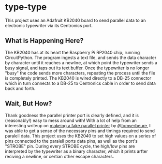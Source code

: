 # type-type
This project uses an Adafruit KB2040 board to send parallel data to an electronic typewriter via its Centronics port.

## What is Happening Here?
The KB2040 has at its heart the Raspberry Pi RP2040 chip, running CircuitPython. The program ingests a text file, and sends the data character by character until it reaches a newline, at which point the typewriter sends a busy signal, and taps out its text buffer. Once the typewriter is no longer "busy" the code sends more characters, repeating the process until the file is completely printed. The KB2040 is wired directly to a DB-25 connector which in turn connects to a DB-25 to Centronics cable in order to send data back and forth.

## Wait, But How?
Thank goodness the parallel printer port is clearly defined, and it is (reasonably!) easy to mess around with! With a lot of help from an interesting writeup on [makeing a fake parallel printer](https://tomverbeure.github.io/2023/01/24/Fake-Parallel-Printer-Capture-Tool-HW.html) by [@tomverbeure](https://github.com/tomverbeure), I was able to get a sense of the necessary pins and timings required to send paralell data. This project uses the KB2040 to set high values on a series of pins connected to the paralell ports data pins, as well as the port's "STROBE" pin. During every STROBE cycle, the high/low pins are interpreted by the typewriter as a binary character, which it prints arfter reciving a newline, or certian other escape characters.
